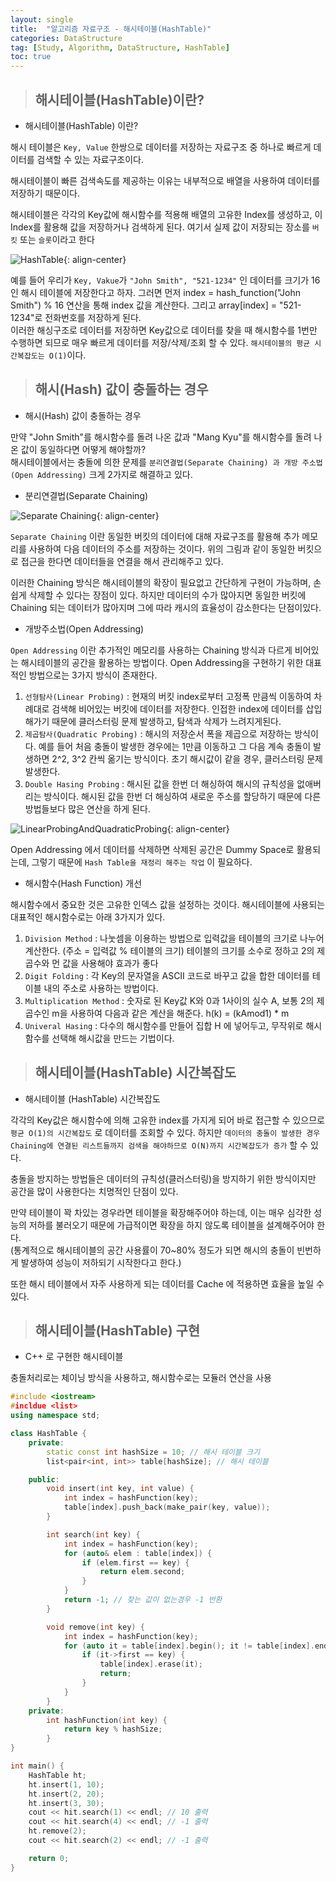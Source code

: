 ```yaml
---
layout: single
title:  "알고리즘 자료구조 - 해시테이블(HashTable)"
categories: DataStructure
tag: [Study, Algorithm, DataStructure, HashTable]
toc: true
---
```


> ## 해시테이블(HashTable)이란?

* 해시테이블(HashTable) 이란?

해시 테이블은 `Key, Value` 한쌍으로 데이터를 저장하는 자료구조 중 하나로 빠르게 데이터를 검색할 수 있는 자료구조이다.

해시테이블이 빠른 검색속도를 제공하는 이유는 내부적으로 배열을 사용하여 데이터를 저장하기 때문이다.

해시테이블은 각각의 Key값에 해시함수를 적용해 배열의 고유한 Index를 생성하고, 이 Index를 활용해 값을 저장하거나 검색하게 된다.
여기서 실제 값이 저장되는 장소를 `버킷` 또는 `슬롯`이라고 한다

![HashTable](/images/2023-04-11-DataStructureHashTable_posting/HashTable.png){: align-center}

예를 들어 우리가 `Key, Vakue`가 `"John Smith", "521-1234"` 인 데이터를 크기가 16인 해시 테이블에 저장한다고 하자.
그러면 먼저 index = hash_function("John Smith") % 16 연산을 통해 index 값을 계산한다. 그리고 array[index] = "521-1234"로 전화번호를 저장하게 된다.<br/>
이러한 해싱구조로 데이터를 저장하면 Key값으로 데이터를 찾을 때 해시함수를 1번만 수행하면 되므로 매우 빠르게 데이터를 저장/삭제/조회 할 수 있다. `해시테이블의 평균 시간복잡도는 O(1)`이다.

> ## 해시(Hash) 값이 충돌하는 경우

* 해시(Hash) 값이 충돌하는 경우

만약 "John Smith"를 해시함수를 돌려 나온 값과 "Mang Kyu"를 해시함수를 돌려 나온 값이 동일하다면 어떻게 해야할까?<br/>
해시테이블에서는 충돌에 의한 문제를 `분리연결법(Separate Chaining) 과 개방 주소법(Open Addressing)` 크게 2가지로 해결하고 있다.

* 분리연결법(Separate Chaining)

![Separate Chaining](/images/2023-04-11-DataStructureHashTable_posting/SeparateChaining.png){: align-center}

`Separate Chaining` 이란 동일한 버킷의 데이터에 대해 자료구조를 활용해 추가 메모리를 사용하여 다음 데이터의 주소를 저장하는 것이다. 위의 그림과 같이 동일한 버킷으로 접근을 한다면 데이터들을 연결을 해서 관리해주고 있다.<br/>

이러한 Chaining 방식은 해시테이블의 확장이 필요없고 간단하게 구현이 가능하며, 손쉽게 삭제할 수 있다는 장점이 있다. 하지만 데이터의 수가 많아지면 동일한 버킷에 Chaining 되는 데이터가 많아지며 그에 따라 캐시의 효율성이 감소한다는 단점이있다.

* 개방주소법(Open Addressing)

`Open Addressing` 이란 추가적인 메모리를 사용하는 Chaining 방식과 다르게 비어있는 해시테이블의 공간을 활용하는 방법이다. Open Addressing을 구현하기 위한 대표적인 방법으로는 3가지 방식이 존재한다.

1. `선형탐사(Linear Probing)` : 현재의 버킷 index로부터 고정폭 만큼씩 이동하여 차례대로 검색해 비어있는 버킷에 데이터를 저장한다. 인접한 index에 데이터를 삽입해가기 때문에 클러스터링 문제 발생하고, 탐색과 삭제가 느려지게된다.
2. `제곱탐사(Quadratic Probing)` : 해시의 저장순서 폭을 제곱으로 저장하는 방식이다. 예를 들어 처음 충돌이 발생한 경우에는 1만큼 이동하고 그 다음 계속 충돌이 발생하면 2^2, 3^2 칸씩 옮기는 방식이다. 초기 해시값이 같을 경우, 클러스터링 문제 발생한다.
3. `Double Hasing Probing` : 해시된 값을 한번 더 해싱하여 해시의 규칙성을 없애버리는 방식이다. 해시된 값을 한번 더 해싱하여 새로운 주소를 할당하기 때문에 다른 방법들보다 많은 연산을 하게 된다.

![LinearProbingAndQuadraticProbing](/images/2023-04-11-DataStructureHashTable_posting/LinearProbingAndQuadraticProbing.png){: align-center}

Open Addressing 에서 데이터를 삭제하면 삭제된 공간은 Dummy Space로 활용되는데, 그렇기 때문에 `Hash Table을 재정리 해주는 작업` 이 필요하다.

* 해시함수(Hash Function) 개선

해시함수에서 중요한 것은 고유한 인덱스 값을 설정하는 것이다. 해시테이블에 사용되는 대표적인 해시함수로는 아래 3가지가 있다.

1. `Division Method` : 나눗셈을 이용하는 방법으로 입력값을 테이블의 크기로 나누어 계산한다. (주소 = 입력값 % 테이블의 크기) 테이블의 크기를 소수로 정하고 2의 제곱수와 먼 값을 사용해야 효과가 좋다
2. `Digit Folding` : 각 Key의 문자열을 ASCII 코드로 바꾸고 값을 합한 데이터를 테이블 내의 주소로 사용하는 방법이다.
3. `Multiplication Method` : 숫자로 된 Key값 K와 0과 1사이의 실수 A, 보통 2의 제곱수인 m을 사용하여 다음과 같은 계산을 해준다. h(k) = (kAmod1) * m
4. `Univeral Hasing` : 다수의 해시함수를 만들어 집합 H 에 넣어두고, 무작위로 해시함수를 선택해 해시값을 만드는 기법이다.

> ## 해시테이블(HashTable) 시간복잡도

* 해시테이블 (HashTable) 시간복잡도

각각의 Key값은 해시함수에 의해 고유한 index를 가지게 되어 바로 접근할 수 있으므로 `평균 O(1)의 시간복잡도` 로 데이터를 조회할 수 있다. 하지만 `데이터의 충돌이 발생한 경우 Chaining에 연결된 리스트들까지 검색을 해야하므로 O(N)까지 시간복잡도가 증가` 할 수 있다.<br/>

충돌을 방지하는 방법들은 데이터의 규칙성(클러스터링)을 방지하기 위한 방식이지만 공간을 많이 사용한다는 치명적인 단점이 있다.<br/>

만약 테이블이 꽉 차있는 경우라면 테이블을 확장해주어야 하는데, 이는 매우 심각한 성능의 저하를 불러오기 때문에 가급적이면 확장을 하지 않도록 테이블을 설계해주어야 한다.<br/>
(통계적으로 해시테이블의 공간 사용률이 70~80% 정도가 되면 해시의 충돌이 빈번하게 발생하여 성능이 저하되기 시작한다고 한다.)<br/>

또한 해시 테이블에서 자주 사용하게 되는 데이터를 Cache 에 적용하면 효율을 높일 수 있다.

> ## 해시테이블(HashTable) 구현

* C++ 로 구현한 해시테이블

충돌처리로는 체이닝 방식을 사용하고, 해시함수로는 모듈러 연산을 사용

```cpp
#include <iostream>
#incldue <list>
using namespace std;

class HashTable {
    private:
        static const int hashSize = 10; // 해시 테이블 크기
        list<pair<int, int>> table[hashSize]; // 해시 테이블

    public:
        void insert(int key, int value) {
            int index = hashFunction(key);
            table[index].push_back(make_pair(key, value));
        }

        int search(int key) {
            int index = hashFunction(key);
            for (auto& elem : table[index]) {
                if (elem.first == key) {
                    return elem.second;
                }
            }
            return -1; // 찾는 값이 없는경우 -1 반환
        }

        void remove(int key) {
            int index = hashFunction(key);
            for (auto it = table[index].begin(); it != table[index].end(); it++) {
                if (it->first == key) {
                    table[index].erase(it);
                    return;
                }
            }
        }
    private:
        int hashFunction(int key) {
            return key % hashSize;
        }
}

int main() {
    HashTable ht;
    ht.insert(1, 10);
    ht.insert(2, 20);
    ht.insert(3, 30);
    cout << hit.search(1) << endl; // 10 출력
    cout << hit.search(4) << endl; // -1 출력
    ht.remove(2);
    cout << hit.search(2) << endl; // -1 출력

    return 0;
}
```
